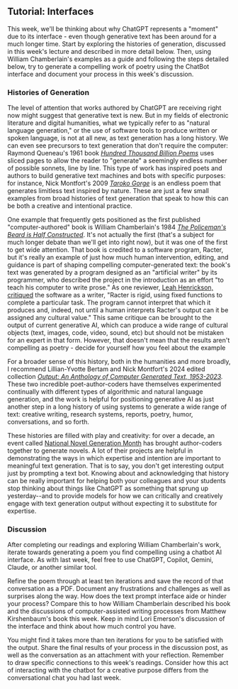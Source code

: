 ## Tutorial: Interfaces

This week, we'll be thinking about why ChatGPT represents a "moment" due to its interface - even though generative text has been around for a much longer time. Start by exploring the histories of generation, discussed in this week's lecture and described in more detail below. Then, using William Chamberlain's examples as a guide and following the steps detailed below, try to generate a compelling work of poetry using the ChatBot interface and document your process in this week's discussion.

### Histories of Generation

The level of attention that works authored by ChatGPT are receiving
right now might suggest that generative text is new. But in my fields of
electronic literature and digital humanities, what we typically refer to
as "natural language generation," or the use of software tools to
produce written or spoken language, is not at all new, as text
generation has a long history. We can even see precursors to text
generation that don't require the computer: Raymond Queneau's 1961
book [*Hundred Thousand Billion
Poems*](https://www.theimpossiblecities.com/100-000-billion-poems)
uses sliced pages to allow the reader to "generate" a seemingly endless
number of possible sonnets, line by line. This type of work has inspired
poets and authors to build generative text machines and bots with
specific purposes: for instance, Nick Montfort's 2009
[*Taroko
Gorge*](https://collection.eliterature.org/3/works/taroko-gorge/taroko-gorge.html)
is an endless poem that generates limitless text inspired by nature.
These are just a few small examples from broad histories of text
generation that speak to how this can be both a creative and intentional
practice.

One example that frequently gets positioned as the first published
"computer-authored" book is William Chamberlain\'s 1984 [*The
Policeman\'s Beard is Half
Constructed*](https://archive.org/details/policemansbeardi0000unse).
It's not actually the first (that's a subject for much longer debate than we'll get into right now), but it was one of the first to get wide
attention. That book is credited to a software program, Racter, but
it\'s really an example of just how much human intervention, editing,
and guidance is part of shaping compelling computer-generated text: the
book's text was generated by a program designed as an \"artificial
writer\" by its programmer, who described the project in the
introduction as an effort \"to teach his computer to write prose.\" As
one reviewer, [Leah Henrickson,
critiqued](https://www.3ammagazine.com/3am/the-policemans-beard-is-algorithmically-constructed/)
the software as a writer, "Racter is rigid, using fixed functions to
complete a particular task. The program cannot interpret that which it
produces and, indeed, not until a human interprets Racter's output can
it be assigned any cultural value." This same critique can be brought to
the output of current generative AI, which can produce a wide range of
cultural objects (text, images, code, video, sound, etc) but should not
be mistaken for an expert in that form. However, that doesn't mean that the results aren't compelling as poetry - decide for yourself how you feel about the example 


For a broader sense of this history, both in the humanities and more
broadly, I recommend Lillian-Yvotte Bertam and Nick Montfort's 2024
edited collection *[Output: An Anthology of Computer Generated Text,
1953-2023](https://mitpress.mit.edu/9780262549813/output/).*
These two incredible poet-author-coders have themselves experimented
continually with different types of algorithmic and natural language
generation, and the work is helpful for positioning generative AI as
just another step in a long history of using systems to generate a wide
range of text: creative writing, research systems, reports, poetry,
humor, conversations, and so forth.

These histories are filled with play and creativity: for over a decade,
an event called [National Novel Generation
Month](https://nanogenmo.github.io/) has brought
author-coders together to generate novels. A lot of their projects are
helpful in demonstrating the ways in which expertise and intention are
important to meaningful text generation. That is to say, you don\'t get
interesting output just by prompting a text bot. Knowing about and
acknowledging that history can be really important for helping both your
colleagues and your students stop thinking about things like ChatGPT as
something that sprung up yesterday\--and to provide models for how we
can critically and creatively engage with text generation output without
expecting it to substitute for expertise.

### Discussion

After completing our readings and exploring William Chamberlain's work, iterate towards generating a poem you find compelling using a chatbot AI interface. As with last week, feel free to use ChatGPT, Copilot, Gemini, Claude, or another similar tool. 

Refine the poem through at least ten iterations and save the record of that conversation as a PDF. Document any frustrations and challenges as well as surprises along the way. How does the text prompt interface aide or hinder your process? Compare this to how William Chamberlain described his book and the discussions of computer-assisted writing processes from Matthew Kirshenbaum's book this week. Keep in mind Lori Emerson's discussion of the interface and think about how much control you have.

You might find it takes more than ten iterations for you to be satisfied with the output. Share the final results of your process in the discussion post, as well as the conversation as an attachment with your reflection. Remember to draw specific connections to this week's readings. Consider how this act of interacting with the chatbot for a creative purpose differs from the conversational chat you had last week. 
